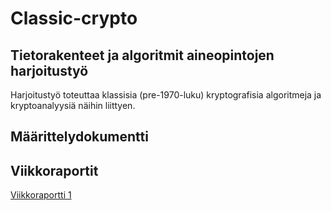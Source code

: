 # Classic-crypto

## Tietorakenteet ja algoritmit aineopintojen harjoitustyö

Harjoitustyö toteuttaa klassisia (pre-1970-luku) kryptografisia algoritmeja ja kryptoanalyysiä näihin liittyen.

## Määrittelydokumentti


## Viikkoraportit

[Viikkoraportti 1](https://github.com/Jsos17/Classic-crypto/blob/master/documentation/Viikkoraportti-1.md)
